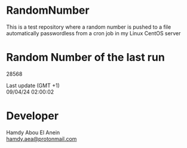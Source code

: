 # RandomNumber    
This is a test repository where a random number is pushed to a file automatically passwordless from a cron job in my Linux CentOS server    
# Random Number of the last run   
28568
      
Last update (GMT +1)    
09/04/24 02:00:02
# Developer    
Hamdy Abou El Anein   
hamdy.aea@protonmail.com
